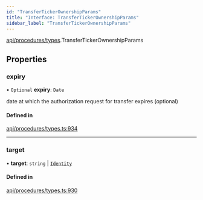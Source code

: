 ```yaml
---
id: "TransferTickerOwnershipParams"
title: "Interface: TransferTickerOwnershipParams"
sidebar_label: "TransferTickerOwnershipParams"
---
```


[api/procedures/types](../../../../../modules/API/Procedures/Types/Types.md).TransferTickerOwnershipParams

## Properties

### expiry

• `Optional` **expiry**: `Date`

date at which the authorization request for transfer expires (optional)

#### Defined in

[api/procedures/types.ts:934](https://github.com/PolymeshAssociation/polymesh-sdk/blob/d4e2c127f/src/api/procedures/types.ts#L934)

___

### target

• **target**: `string` \| [`Identity`](../../../../../classes/API/Entities/Identity/Identity.md)

#### Defined in

[api/procedures/types.ts:930](https://github.com/PolymeshAssociation/polymesh-sdk/blob/d4e2c127f/src/api/procedures/types.ts#L930)
